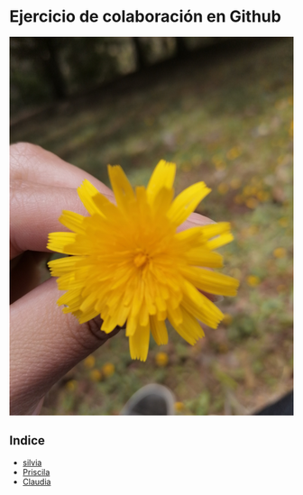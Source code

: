 # Ejercicio de colaboración en Github

![clone repo](/img/IMG_20201108_132809.jpg)


## Indice

- [silvia](silvia.md)
- [Priscila](prisc.md)
- [Claudia](claudia.md)